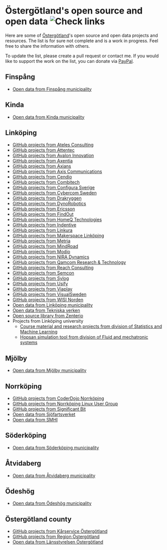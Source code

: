 Östergötland's open source and open data ![Check links](https://github.com/theold190/open-ostergotland/workflows/Check%20links/badge.svg?event=schedule)
========================================

Here are some of [Östergötland](https://en.wikipedia.org/wiki/%C3%96sterg%C3%B6tland)'s open source and open data projects and resources. The list is for sure not complete and is a work in progress. Feel free to share the information with others.

To update the list, please create a pull request or contact me. If you would like to support the work on the list, you can donate via [PayPal](https://www.paypal.me/olegkrasnukhin).

Finspång
---------------------
* [Open data from Finspång municipality](https://www.finspang.se/psidata/)

Kinda
------------------
* [Open data from Kinda municipality](https://www.kinda.se/psidata)

Linköping
----------------------
* [GitHub projects from Ateles Consulting](https://github.com/atelesconsulting)
* [GitHub projects from Attentec](https://github.com/attentec)
* [GitHub projects from Avalon Innovation](https://github.com/AvalonInnovation)
* [GitHub projects from Axentia](https://github.com/Axentia)
* [GitHub projects from Axians](https://github.com/axians)
* [GitHub projects from Axis Communications](https://github.com/AxisCommunications)
* [GitHub projects from Cendio](https://github.com/cendio)
* [GitHub projects from Combitech](https://github.com/Combitech)
* [GitHub projects from Configura Sverige](https://github.com/ConfiguraAB)
* [GitHub projects from Cybercom Sweden](https://github.com/cybercomsweden)
* [GitHub projects from Drakryggen](https://github.com/Drakryggen)
* [GitHub projects from DynoRobotics](https://github.com/DynoRobotics)
* [GitHub projects from Ericsson](https://github.com/Ericsson)
* [GitHub projects from FindOut](https://github.com/FindOut)
* [GitHub projects from HomeQ Technologies](https://github.com/HomeQTechnologies)
* [GitHub projects from Indentive](https://github.com/indentive)
* [GitHub projects from Linkura](https://github.com/Linkura)
* [GitHub projects from Makerspace Linköping](https://github.com/makerslink)
* [GitHub projects from Metria](https://github.com/MetriaAB)
* [GitHub projects from MindRoad](https://github.com/MindRoadAB)
* [GitHub projects from Modio](https://github.com/ModioAB)
* [GitHub projects from NIRA Dynamics](https://github.com/niradynamics)
* [GitHub projects from Qamcom Research & Technology](https://github.com/qamcom)
* [GitHub projects from Reach Consulting](https://github.com/reachconsulting)
* [GitHub projects from Semcon](https://github.com/Semcon)
* [GitHub projects from Sylog](https://github.com/Sylog)
* [GitHub projects from Usify](https://github.com/Usify)
* [GitHub projects from Viaplay](https://github.com/viaplay)
* [GitHub projects from VisualSweden](https://github.com/VisualSweden)
* [GitHub projects from WISI Norden](https://github.com/wisinorden)
* [Open data from Linköping municipality](https://www.linkoping.se/open/)
* [Open data from Tekniska verken](https://www.tekniskaverken.se/om-oss/innovation/opendata/)
* [Open source library from Zenterio](https://github.com/Zenterio)
* Projects from Linköping university
  * [Course material and research projects from division of Statistics and Machine Learning](https://github.com/STIMALiU)
  * [Hopsan simulation tool from division of Fluid and mechatronic systems](https://github.com/Hopsan/hopsan)

Mjölby
------------------
* [Open data from Mjölby municipality](https://www.mjolby.se//psidata)

Norrköping
-----------------------
* [GitHub projects from CoderDojo Norrköping](https://github.com/CoderDojoNKPG/CoderDojoNKPG)
* [GitHub projects from Norrköping Linux User Group](https://github.com/nlug)
* [GitHub projects from Significant Bit](https://github.com/significantbit)
* [Open data from Sjöfartsverket](http://www.sjofartsverket.se/psidata)
* [Open data from SMHI](https://www.smhi.se/data/oppna-data)

Söderköping
------------------
* [Open data from Söderköping municipality](https://www.soderkoping.se/oppna-data/)

Åtvidaberg
-----------------------
* [Open data from Åtvidaberg municipality](https://www.atvidaberg.se/kommun-och-politik/kommunfakta/statistik/oppna-data)

Ödeshög
------------------
* [Open data from Ödeshög municipality](https://www.odeshog.se/kommunpolitik/kvalitetochstatistik/oppnadata.4.2c80a5d6168dd17255c594d.html)

Östergötland county
-------------------
* [GitHub projects from Kårservice Östergötland](https://github.com/karservice)
* [GitHub projects from Region Östergötland](https://github.com/regionostergotland)
* [Open data from Länsstyrelsen Östergötland](https://www.lansstyrelsen.se/ostergotland/om-oss/om-lansstyrelsen-i-ostergotlands-lan/oppna-data.html)
